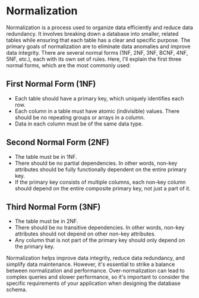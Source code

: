 # Normalization

Normalization is a process used to organize data efficiently and reduce data redundancy. It involves breaking down a database into smaller, related tables while ensuring that each table has a clear and specific purpose. The primary goals of normalization are to eliminate data anomalies and improve data integrity. There are several normal forms (1NF, 2NF, 3NF, BCNF, 4NF, 5NF, etc.), each with its own set of rules. Here, I'll explain the first three normal forms, which are the most commonly used:

## First Normal Form (1NF)

* Each table should have a primary key, which uniquely identifies each row.
* Each column in a table must have atomic (indivisible) values. There should be no repeating groups or arrays in a column.
* Data in each column must be of the same data type.

## Second Normal Form (2NF)

* The table must be in 1NF.
* There should be no partial dependencies. In other words, non-key attributes should be fully functionally dependent on the entire primary key.
* If the primary key consists of multiple columns, each non-key column should depend on the entire composite primary key, not just a part of it.

## Third Normal Form (3NF)

* The table must be in 2NF.
* There should be no transitive dependencies. In other words, non-key attributes should not depend on other non-key attributes.
* Any column that is not part of the primary key should only depend on the primary key.

Normalization helps improve data integrity, reduce data redundancy, and simplify data maintenance. However, it's essential to strike a balance between normalization and performance. Over-normalization can lead to complex queries and slower performance, so it's important to consider the specific requirements of your application when designing the database schema.
